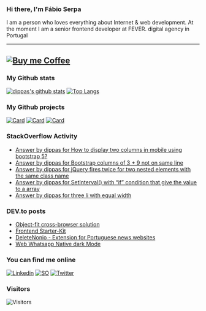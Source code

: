 ### Hi there, I'm Fábio Serpa

I am a person who loves everything about Internet &amp; web development. At the moment I am a senior frontend developer at FEVER. digital agency in Portugal

---
[![Buy me Coffee](https://cdn.buymeacoffee.com/buttons/lato-black.png)](https://www.buymeacoffee.com/dippas)
---

### My Github stats
[![dippas's github stats](https://github-readme-stats.vercel.app/api?username=dippas&show_icons=true&theme=dark)](https://github.com/dippas)
[![Top Langs](https://github-readme-stats.vercel.app/api/top-langs/?username=dippas&theme=dark&layout=compact)](https://github.com/dippas)

### My Github projects
[![Card](https://github-readme-stats.vercel.app/api/pin/?username=dippas&repo=WebWhatsapp-Native-DarkMode&theme=dark)](https://github.com/dippas/WebWhatsapp-Native-DarkMode)
[![Card](https://github-readme-stats.vercel.app/api/pin/?username=dippas&repo=DeleteNonio&theme=dark)](https://github.com/dippas/deletenonio)
[![Card](https://github-readme-stats.vercel.app/api/pin/?username=dippas&repo=Frontend-Starterkit&theme=dark)](https://github.com/dippas/frontend-starterkit)

### StackOverflow Activity
<!-- STACKOVERFLOW:START -->
- [Answer by dippas for How to display two columns in mobile using bootstrap 5?](https://stackoverflow.com/questions/66444960/how-to-display-two-columns-in-mobile-using-bootstrap-5/66444999#66444999)
- [Answer by dippas for Bootstrap columns of 3 + 9 not on same line](https://stackoverflow.com/questions/66401646/bootstrap-columns-of-3-9-not-on-same-line/66402044#66402044)
- [Answer by dippas for jQuery fires twice for two nested elements with the same class name](https://stackoverflow.com/questions/66398915/jquery-fires-twice-for-two-nested-elements-with-the-same-class-name/66398935#66398935)
- [Answer by dippas for SetInterval() with “if” condition that give the value to a array](https://stackoverflow.com/questions/66398205/setinterval-with-if-condition-that-give-the-value-to-a-array/66398236#66398236)
- [Answer by dippas for three li with equal width](https://stackoverflow.com/questions/66378075/three-li-with-equal-width/66378131#66378131)
<!-- STACKOVERFLOW:END -->

### DEV.to posts
<!-- BLOG-POST-LIST:START -->
- [Object-fit cross-browser solution](https://dev.to/dippas/object-fit-cross-browser-solution-44jb)
- [Frontend Starter-Kit](https://dev.to/dippas/frontend-starter-kit-1fok)
- [DeleteNonio - Extension for Portuguese news websites](https://dev.to/dippas/deletenonio-extension-for-portuguese-news-websites-259n)
- [Web Whatsapp Native dark Mode](https://dev.to/dippas/web-whatsapp-native-dark-mode-3baa)
<!-- BLOG-POST-LIST:END -->

### You can find me online
[![Linkedin](https://i.imgur.com/WsVT8IF.png)](https://www.linkedin.com/in/fabioserpa/)
[![SO](https://i.imgur.com/6wGKyEh.png)](https://stackoverflow.com/users/3448527/dippas)
[![Twitter](https://i.imgur.com/phxhAbA.png)](https://twitter.com/fabioserpa)

### Visitors
![Visitors](https://visitor-badge.laobi.icu/badge?page_id=dippas.dippas)
